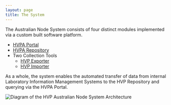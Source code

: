 ```yaml
---
layout: page
title: The System
---
```


The Australian Node System consists of four distinct modules implemented via a custom built software platform.</p>

- [HVPA Portal](data-portal)
- [HVPA Repository](data-portal)
- Two Collection Tools
  - [HVP Exporter](collection-tools)
  - [HVP Importer](collection-tools)

As a whole, the system enables the automated transfer of data from internal Laboratory Information Management Systems to the HVP Repository and querying via the HVPA Portal.

![Diagram of the HVP Australian Node System Architecture]({{site.baseurl}}img/hvpa_architecture.png)
